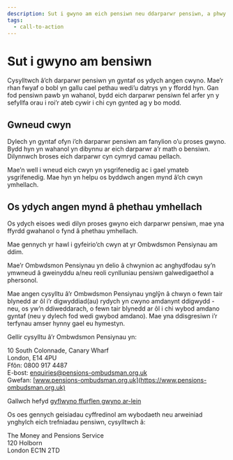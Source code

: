 ```yaml
---
description: Sut i gwyno am eich pensiwn neu ddarparwr pensiwn, a phwy y gallwch fynd atynt i gael help os nad yw eich darparwr yn datrys eich cwyn.
tags:
  - call-to-action
---
```


# Sut i gwyno am bensiwn

Cysylltwch â’ch darparwr pensiwn yn gyntaf os ydych angen cwyno. Mae’r rhan fwyaf o bobl yn gallu cael pethau wedi’u datrys yn y ffordd hyn. Gan fod pensiwn pawb yn wahanol, bydd eich darparwr pensiwn fel arfer yn y sefyllfa orau i roi’r ateb cywir i chi cyn gynted ag y bo modd.


## Gwneud cwyn

Dylech yn gyntaf ofyn i’ch darparwr pensiwn am fanylion o’u proses gwyno. Bydd hyn yn wahanol yn dibynnu ar eich darparwr a’r math o bensiwn. Dilynnwch broses eich darparwr cyn cymryd camau pellach.

Mae’n well i wneud eich cwyn yn ysgrifenedig ac i gael ymateb ysgrifenedig. Mae hyn yn helpu os byddwch angen mynd â’ch cwyn ymhellach.

## Os ydych angen mynd â phethau ymhellach

Os ydych eisoes wedi dilyn proses gwyno eich darparwr pensiwn, mae yna ffyrdd gwahanol o fynd â phethau ymhellach.

Mae gennych yr hawl i gyfeirio’ch cwyn at yr Ombwdsmon Pensiynau am ddim.

Mae’r Ombwdsmon Pensiynau yn delio â chwynion ac anghydfodau sy’n ymwneud â gweinyddu a/neu reoli cynlluniau pensiwn galwedigaethol a phersonol.

Mae angen cysylltu â’r Ombwdsmon Pensiynau ynglŷn â chwyn o fewn tair blynedd ar ôl i’r digwyddiad(au) rydych yn cwyno amdanynt ddigwydd - neu, os yw’n ddiweddarach, o fewn tair blynedd ar ôl i chi wybod amdano gyntaf (neu y dylech fod wedi gwybod amdano). Mae yna ddisgresiwn i’r terfynau amser hynny gael eu hymestyn.

Gellir cysylltu â’r Ombwdsmon Pensiynau yn:

10 South Colonnade, Canary Wharf<br/>
London, E14 4PU<br/>
Ffôn: 0800 917 4487<br/>
E-bost: [enquiries@pensions-ombudsman.org.uk](mailto:enquiries@pensions-ombudsman.org.uk)<br/>
Gwefan: [www.pensions-ombudsman.org.uk](https://www.pensions-ombudsman.org.uk)

Gallwch hefyd [gyflwyno ffurflen gwyno ar-lein](https://www.pensions-ombudsman.org.uk/making-complaint)

Os oes gennych geisiadau cyffredinol am wybodaeth neu arweiniad ynghylch eich trefniadau pensiwn, cysylltwch â:

The Money and Pensions Service<br/>
120 Holborn<br/>
London EC1N 2TD
